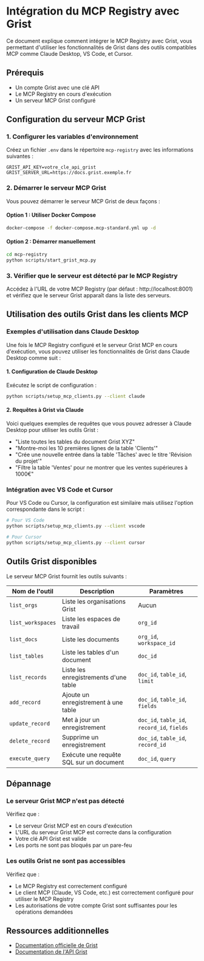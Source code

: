 # Intégration du MCP Registry avec Grist

Ce document explique comment intégrer le MCP Registry avec Grist, vous permettant d'utiliser les fonctionnalités de Grist dans des outils compatibles MCP comme Claude Desktop, VS Code, et Cursor.

## Prérequis

- Un compte Grist avec une clé API
- Le MCP Registry en cours d'exécution
- Un serveur MCP Grist configuré

## Configuration du serveur MCP Grist

### 1. Configurer les variables d'environnement

Créez un fichier `.env` dans le répertoire `mcp-registry` avec les informations suivantes :

```
GRIST_API_KEY=votre_cle_api_grist
GRIST_SERVER_URL=https://docs.grist.exemple.fr
```

### 2. Démarrer le serveur MCP Grist

Vous pouvez démarrer le serveur MCP Grist de deux façons :

#### Option 1 : Utiliser Docker Compose

```bash
docker-compose -f docker-compose.mcp-standard.yml up -d
```

#### Option 2 : Démarrer manuellement

```bash
cd mcp-registry
python scripts/start_grist_mcp.py
```

### 3. Vérifier que le serveur est détecté par le MCP Registry

Accédez à l'URL de votre MCP Registry (par défaut : http://localhost:8001) et vérifiez que le serveur Grist apparaît dans la liste des serveurs.

## Utilisation des outils Grist dans les clients MCP

### Exemples d'utilisation dans Claude Desktop

Une fois le MCP Registry configuré et le serveur Grist MCP en cours d'exécution, vous pouvez utiliser les fonctionnalités de Grist dans Claude Desktop comme suit :

#### 1. Configuration de Claude Desktop

Exécutez le script de configuration :

```bash
python scripts/setup_mcp_clients.py --client claude
```

#### 2. Requêtes à Grist via Claude

Voici quelques exemples de requêtes que vous pouvez adresser à Claude Desktop pour utiliser les outils Grist :

- "Liste toutes les tables du document Grist XYZ"
- "Montre-moi les 10 premières lignes de la table 'Clients'"
- "Crée une nouvelle entrée dans la table 'Tâches' avec le titre 'Révision du projet'"
- "Filtre la table 'Ventes' pour ne montrer que les ventes supérieures à 1000€"

### Intégration avec VS Code et Cursor

Pour VS Code ou Cursor, la configuration est similaire mais utilisez l'option correspondante dans le script :

```bash
# Pour VS Code
python scripts/setup_mcp_clients.py --client vscode

# Pour Cursor
python scripts/setup_mcp_clients.py --client cursor
```

## Outils Grist disponibles

Le serveur MCP Grist fournit les outils suivants :

| Nom de l'outil | Description | Paramètres |
|----------------|-------------|------------|
| `list_orgs` | Liste les organisations Grist | Aucun |
| `list_workspaces` | Liste les espaces de travail | `org_id` |
| `list_docs` | Liste les documents | `org_id`, `workspace_id` |
| `list_tables` | Liste les tables d'un document | `doc_id` |
| `list_records` | Liste les enregistrements d'une table | `doc_id`, `table_id`, `limit` |
| `add_record` | Ajoute un enregistrement à une table | `doc_id`, `table_id`, `fields` |
| `update_record` | Met à jour un enregistrement | `doc_id`, `table_id`, `record_id`, `fields` |
| `delete_record` | Supprime un enregistrement | `doc_id`, `table_id`, `record_id` |
| `execute_query` | Exécute une requête SQL sur un document | `doc_id`, `query` |

## Dépannage

### Le serveur Grist MCP n'est pas détecté

Vérifiez que :
- Le serveur Grist MCP est en cours d'exécution
- L'URL du serveur Grist MCP est correcte dans la configuration
- Votre clé API Grist est valide
- Les ports ne sont pas bloqués par un pare-feu

### Les outils Grist ne sont pas accessibles

Vérifiez que :
- Le MCP Registry est correctement configuré
- Le client MCP (Claude, VS Code, etc.) est correctement configuré pour utiliser le MCP Registry
- Les autorisations de votre compte Grist sont suffisantes pour les opérations demandées

## Ressources additionnelles

- [Documentation officielle de Grist](https://support.getgrist.com/)
- [Documentation de l'API Grist](https://support.getgrist.com/api/) 